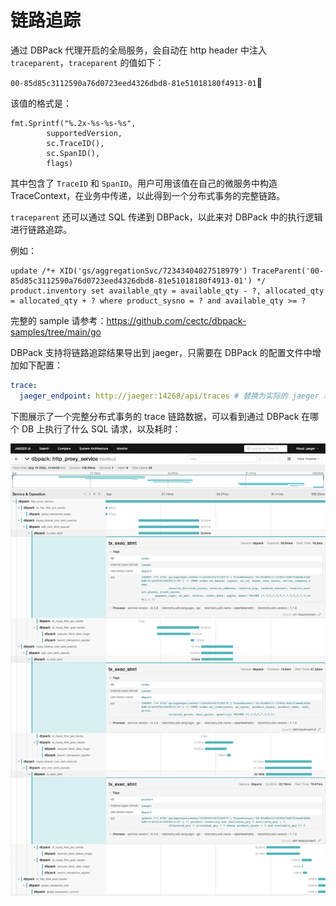 # 链路追踪

通过 DBPack 代理开启的全局服务，会自动在 http header 中注入 `traceparent`，`traceparent` 的值如下：

`00-85d85c3112590a76d0723eed4326dbd8-81e51018180f4913-01`

该值的格式是：

```golang
fmt.Sprintf("%.2x-%s-%s-%s",
		supportedVersion,
		sc.TraceID(),
		sc.SpanID(),
		flags)
```

其中包含了 `TraceID` 和 `SpanID`。用户可用该值在自己的微服务中构造 TraceContext，在业务中传递，以此得到一个分布式事务的完整链路。

`traceparent` 还可以通过 SQL 传递到 DBPack，以此来对 DBPack 中的执行逻辑进行链路追踪。

例如：

```
update /*+ XID('gs/aggregationSvc/72343404027518979') TraceParent('00-85d85c3112590a76d0723eed4326dbd8-81e51018180f4913-01') */ product.inventory set available_qty = available_qty - ?, allocated_qty = allocated_qty + ? where product_sysno = ? and available_qty >= ?
```

完整的 sample 请参考：https://github.com/cectc/dbpack-samples/tree/main/go

DBPack 支持将链路追踪结果导出到 jaeger，只需要在 DBPack 的配置文件中增加如下配置：

```yaml
trace:
  jaeger_endpoint: http://jaeger:14268/api/traces # 替换为实际的 jaeger 地址
```

下图展示了一个完整分布式事务的 trace 链路数据，可以看到通过 DBPack 在哪个 DB 上执行了什么 SQL 请求，以及耗时：

<img src="./images/image-20220719145659901.png" alt="image-20220719145659901" style="width:1000px" />